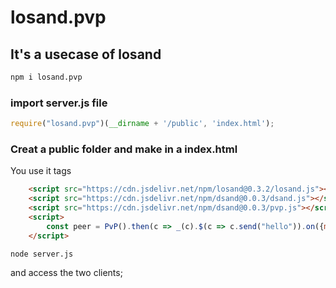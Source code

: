 # losand.pvp
## It's a usecase of losand

~~~bash
npm i losand.pvp
~~~

### import server.js file
~~~javascript
require("losand.pvp")(__dirname + '/public', 'index.html');
~~~

### Creat a public folder and make in a index.html
You use it tags
~~~html
    <script src="https://cdn.jsdelivr.net/npm/losand@0.3.2/losand.js"></script>
    <script src="https://cdn.jsdelivr.net/npm/dsand@0.0.3/dsand.js"></script>
    <script src="https://cdn.jsdelivr.net/npm/dsand@0.0.3/pvp.js"></script>
    <script>
        const peer = PvP().then(c => _(c).$(c => c.send("hello")).on({message: (e) => console.log(e.data)}));
    </script>
~~~

~~~bash
node server.js
~~~

and access the two clients;
